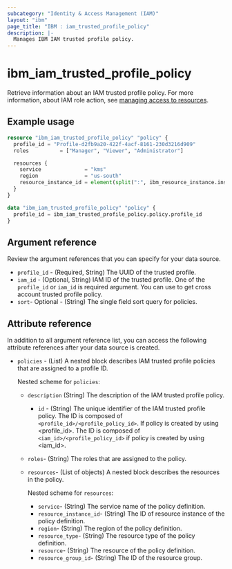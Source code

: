 ```yaml
---
subcategory: "Identity & Access Management (IAM)"
layout: "ibm"
page_title: "IBM : iam_trusted_profile_policy"
description: |-
  Manages IBM IAM trusted profile policy.
---
```


# ibm_iam_trusted_profile_policy

Retrieve information about an IAM trusted profile policy. For more information, about IAM role action, see [managing access to resources](https://cloud.ibm.com/docs/account?topic=account-assign-access-resources).

## Example usage

```terraform
resource "ibm_iam_trusted_profile_policy" "policy" {
  profile_id = "Profile-d2fb9a20-422f-4acf-8161-230d3216d909"
  roles          = ["Manager", "Viewer", "Administrator"]

  resources {
    service              = "kms"
    region               = "us-south"
    resource_instance_id = element(split(":", ibm_resource_instance.instance.id), 7)
  }
}

data "ibm_iam_trusted_profile_policy" "policy" {
  profile_id = ibm_iam_trusted_profile_policy.policy.profile_id
}

```

## Argument reference

Review the argument references that you can specify for your data source.

- `profile_id` - (Required, String) The UUID of the trusted profile.
- `iam_id` - (Optional, String) IAM ID of the trusted profile. One of the `profile_id` or `iam_id` is required argument. You can use to get cross account trusted profile policy.
- `sort`- Optional -  (String) The single field sort query for policies.

## Attribute reference

In addition to all argument reference list, you can access the following attribute references after your data source is created.

- `policies` - (List) A nested block describes IAM trusted profile policies that are assigned to a profile ID.

  Nested scheme for `policies`:
  - `description`  (String) The description of the IAM trusted profile policy.
	- `id` - (String) The unique identifier of the IAM trusted profile policy. The ID is composed of `<profile_id>/<profile_policy_id>`. If policy is created by using <profile_id>. The ID is composed of `<iam_id>/<profile_policy_id>` if policy is created by using <iam_id>.
  - `roles`-  (String) The roles that are assigned to the policy.
  - `resources`- (List of objects) A nested block describes the resources in the policy.

    Nested scheme for `resources`:
      - `service`- (String) The service name of the policy definition.
      - `resource_instance_id`- (String) The ID of resource instance of the policy definition.
      - `region`-  (String) The region of the policy definition.
      - `resource_type`- (String) The resource type of the policy definition.
      - `resource`- (String) The resource of the policy definition.
      - `resource_group_id`- (String) The ID of the resource group.